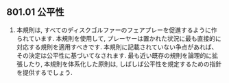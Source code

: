 ## 801.01 公平性

1. 本規則は, すべてのディスクゴルファーのフェアプレーを促進するように作られています.
本規則を使用して, プレーヤーは置かれた状況に最も直接的に対応する規則を適用すべきです.
本規則に記載されていない争点があれば、その決定は公平性に基づいてなされます.
最も近い既存の規則を論理的に拡張したり, 本規則を体系化した原則は, しばしば公平性を規定するための指針を提供するでしょう.
